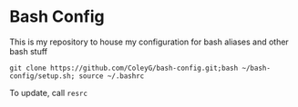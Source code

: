 # Bash Config

This is my repository to house my configuration for bash aliases and other bash stuff

`git clone https://github.com/ColeyG/bash-config.git;bash ~/bash-config/setup.sh; source ~/.bashrc`

To update, call `resrc`
